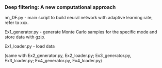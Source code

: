 ### Deep filtering: A new computational approach

nn_DF.py - main script to build neural network with adaptive learning rate, refer to xxx.

Ex1_generator.py - generate Monte Carlo samples for the specific mode and store data with gzip.

Ex1_loader.py - load data

(same with Ex2_generator.py, Ex2_loader.py; Ex3_generator.py, Ex3_loader.py; Ex4_generator.py, Ex4_loader.py)
